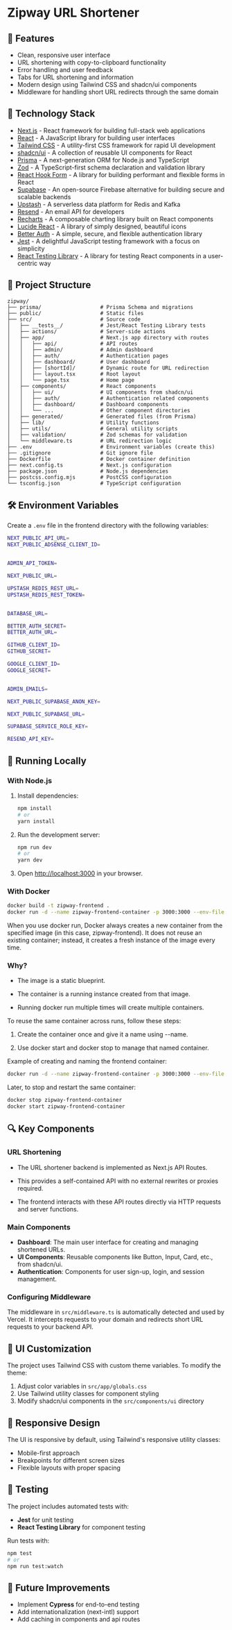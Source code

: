 # Zipway URL Shortener

## 🚀 Features

- Clean, responsive user interface
- URL shortening with copy-to-clipboard functionality
- Error handling and user feedback
- Tabs for URL shortening and information
- Modern design using Tailwind CSS and shadcn/ui components
- Middleware for handling short URL redirects through the same domain

## 🔧 Technology Stack

- [Next.js](https://nextjs.org/) - React framework for building full-stack web applications
- [React](https://reactjs.org/) - A JavaScript library for building user interfaces
- [Tailwind CSS](https://tailwindcss.com/) - A utility-first CSS framework for rapid UI development
- [shadcn/ui](https://ui.shadcn.com/) - A collection of reusable UI components for React
- [Prisma](https://www.prisma.io/) - A next-generation ORM for Node.js and TypeScript
- [Zod](https://zod.dev/) - A TypeScript-first schema declaration and validation library
- [React Hook Form](https://react-hook-form.com/) - A library for building performant and flexible forms in React
- [Supabase](https://supabase.io/) - An open-source Firebase alternative for building secure and scalable backends
- [Upstash](https://upstash.com/) - A serverless data platform for Redis and Kafka
- [Resend](https://resend.com/) - An email API for developers
- [Recharts](https://recharts.org/) - A composable charting library built on React components
- [Lucide React](https://lucide.dev/) - A library of simply designed, beautiful icons
- [Better Auth](https://better-auth.dev/) - A simple, secure, and flexible authentication library
- [Jest](https://jestjs.io/) - A delightful JavaScript testing framework with a focus on simplicity
- [React Testing Library](https://testing-library.com/) - A library for testing React components in a user-centric way

## 📁 Project Structure

```
zipway/
├── prisma/                   # Prisma Schema and migrations
├── public/                   # Static files
├── src/                      # Source code
│   ├── __tests__/            # Jest/React Testing Library tests
│   ├── actions/              # Server-side actions
│   ├── app/                  # Next.js app directory with routes
│   │   ├── api/              # API routes
│   │   ├── admin/            # Admin dashboard
│   │   ├── auth/             # Authentication pages
│   │   ├── dashboard/        # User dashboard
│   │   ├── [shortId]/        # Dynamic route for URL redirection
│   │   ├── layout.tsx        # Root layout
│   │   └── page.tsx          # Home page
│   ├── components/           # React components
│   │   ├── ui/               # UI components from shadcn/ui
│   │   ├── auth/             # Authentication related components
│   │   ├── dashboard/        # Dashboard components
│   │   └── ...               # Other component directories
│   ├── generated/            # Generated files (from Prisma)
│   ├── lib/                  # Utility functions
│   ├── utils/                # General utility scripts
│   ├── validation/           # Zod schemas for validation
│   └── middleware.ts         # URL redirection logic
├── .env                      # Environment variables (create this)
├── .gitignore                # Git ignore file
├── Dockerfile                # Docker container definition
├── next.config.ts            # Next.js configuration
├── package.json              # Node.js dependencies
├── postcss.config.mjs        # PostCSS configuration
└── tsconfig.json             # TypeScript configuration
```

## 🛠️ Environment Variables

Create a `.env` file in the frontend directory with the following variables:

```bash
NEXT_PUBLIC_API_URL=
NEXT_PUBLIC_ADSENSE_CLIENT_ID=


ADMIN_API_TOKEN=

NEXT_PUBLIC_URL=

UPSTASH_REDIS_REST_URL=
UPSTASH_REDIS_REST_TOKEN=


DATABASE_URL=

BETTER_AUTH_SECRET=
BETTER_AUTH_URL=

GITHUB_CLIENT_ID=
GITHUB_SECRET=

GOOGLE_CLIENT_ID=
GOOGLE_SECRET=


ADMIN_EMAILS=

NEXT_PUBLIC_SUPABASE_ANON_KEY=

NEXT_PUBLIC_SUPABASE_URL=

SUPABASE_SERVICE_ROLE_KEY=

RESEND_API_KEY=
```

## 🚀 Running Locally

### With Node.js

1. Install dependencies:

   ```bash
   npm install
   # or
   yarn install
   ```

2. Run the development server:

   ```bash
   npm run dev
   # or
   yarn dev
   ```

3. Open [http://localhost:3000](http://localhost:3000) in your browser.

### With Docker

```bash
docker build -t zipway-frontend .
docker run -d --name zipway-frontend-container -p 3000:3000 --env-file .env zipway-frontend
```

When you use docker run, Docker always creates a new container from the specified image (in this case, zipway-frontend). It does not reuse an existing container; instead, it creates a fresh instance of the image every time.

### Why?

- The image is a static blueprint.

- The container is a running instance created from that image.

- Running docker run multiple times will create multiple containers.

To reuse the same container across runs, follow these steps:

1. Create the container once and give it a name using --name.

2. Use docker start and docker stop to manage that named container.

Example of creating and naming the frontend container:

```bash
docker run -d --name zipway-frontend-container -p 3000:3000 --env-file .env zipway-frontend
```

Later, to stop and restart the same container:

```bash
docker stop zipway-frontend-container
docker start zipway-frontend-container
```

## 🔍 Key Components

### URL Shortening

- The URL shortener backend is implemented as Next.js API Routes.

- This provides a self-contained API with no external rewrites or proxies required.

- The frontend interacts with these API routes directly via HTTP requests and server functions.

### Main Components

- **Dashboard**: The main user interface for creating and managing shortened URLs.
- **UI Components**: Reusable components like Button, Input, Card, etc., from shadcn/ui.
- **Authentication**: Components for user sign-up, login, and session management.

### Configuring Middleware

The middleware in `src/middleware.ts` is automatically detected and used by Vercel. It intercepts requests to your domain and redirects short URL requests to your backend API.

## 🎨 UI Customization

The project uses Tailwind CSS with custom theme variables. To modify the theme:

1. Adjust color variables in `src/app/globals.css`
2. Use Tailwind utility classes for component styling
3. Modify shadcn/ui components in the `src/components/ui` directory

## 📱 Responsive Design

The UI is responsive by default, using Tailwind's responsive utility classes:

- Mobile-first approach
- Breakpoints for different screen sizes
- Flexible layouts with proper spacing

## 🧪 Testing

The project includes automated tests with:

- **Jest** for unit testing
- **React Testing Library** for component testing

Run tests with:

```bash
npm test
# or
npm run test:watch
```

## 🚧 Future Improvements

- Implement **Cypress** for end-to-end testing
- Add internationalization (next-intl) support
- Add caching in components and api routes
